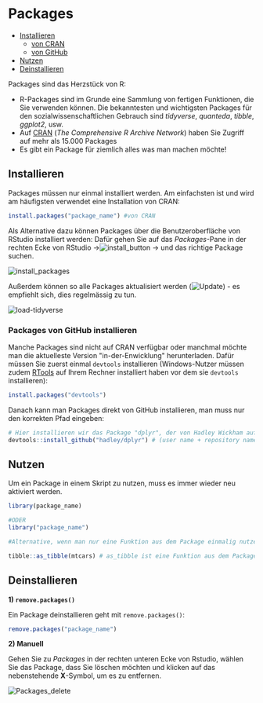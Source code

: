 # Packages 

* [Installieren](#Installieren)
    - [von CRAN](#Installieren)
    - [von GitHub](#Packages-von-GitHub-installieren)  
* [Nutzen](#Nutzen)
* [Deinstallieren](#Deinstallieren)

Packages sind das Herzstück von R:  
* R-Packages sind im Grunde eine Sammlung von fertigen Funktionen, die Sie verwenden können. Die bekanntesten und wichtigsten Packages für den sozialwissenschaftlichen Gebrauch sind *tidyverse*, *quanteda*, *tibble*, *ggplot2*, usw.
* Auf [CRAN](https://cran.r-project.org/) (*The Comprehensive R Archive Network*) haben Sie Zugriff auf mehr als 15.000 Packages
* Es gibt ein Package für ziemlich alles was man machen möchte! 
  

## Installieren

Packages müssen nur einmal installiert werden. Am einfachsten ist und wird am häufigsten verwendet eine Installation von CRAN:   

```r
install.packages("package_name") #von CRAN
```

Als Alternative dazu können Packages über die Benutzeroberfläche von RStudio installiert werden: Dafür gehen Sie auf das *Packages*-Pane in der rechten Ecke von RStudio ->![install_button](https://user-images.githubusercontent.com/17723168/141771117-9a9846af-693f-4be4-8545-cd15eb08e904.png) -> und das richtige Package suchen.   

![install_packages](https://user-images.githubusercontent.com/17723168/141770887-41ea79ba-6826-49d1-9e3f-3b234570ff98.png)

Außerdem können so alle Packages aktualisiert werden (![Update](https://user-images.githubusercontent.com/17723168/141771260-9df25473-e0a7-4fa2-8e6e-049236124734.png)) - es empfiehlt sich, dies regelmässig zu tun.

![load-tidyverse](https://user-images.githubusercontent.com/17723168/141772040-7c23daf1-2b06-48a0-9e9e-f20b6590db46.png)


### Packages von GitHub installieren

Manche Packages sind nicht auf CRAN verfügbar oder manchmal möchte man die aktuelleste Version "in-der-Enwicklung" herunterladen. Dafür müssen Sie zuerst einmal `devtools` installieren (Windows-Nutzer müssen zudem [RTools](https://cran.r-project.org/bin/windows/Rtools/) auf Ihrem Rechner installiert haben vor dem sie `devtools` installieren): 

```r
install.packages("devtools")
```

Danach kann man Packages direkt von GitHub installieren, man muss nur den korrekten Pfad eingeben: 

```r
# Hier installieren wir das Package "dplyr", der von Hadley Wickham auf GitHub entwickelt wird. 
devtools::install_github("hadley/dplyr") # (user name + repository name)
```

## Nutzen

Um ein Package in einem Skript zu nutzen, muss es immer wieder neu aktiviert werden. 

```r
library(package_name) 

#ODER
library("package_name")

#Alternative, wenn man nur eine Funktion aus dem Package einmalig nutzen möchte: 

tibble::as_tibble(mtcars) # as_tibble ist eine Funktion aus dem Package Tibble 

```

## Deinstallieren

**1) `remove.packages()`**

Ein Package deinstallieren geht mit `remove.packages()`:

```r
remove.packages("package_name")

```
**2) Manuell** 

Gehen Sie zu *Packages* in der rechten unteren Ecke von Rstudio, wählen Sie das Package, dass Sie löschen möchten und klicken auf das nebenstehende **X**-Symbol, um es zu entfernen.

![Packages_delete](https://user-images.githubusercontent.com/17723168/140925876-b7a7622e-9e6e-4505-b423-cb61c9a388a9.png)


